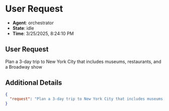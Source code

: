 # User Request

- **Agent**: orchestrator
- **State**: idle
- **Time**: 3/25/2025, 8:24:10 PM

## User Request

Plan a 3-day trip to New York City that includes museums, restaurants, and a Broadway show

## Additional Details

```json
{
  "request": "Plan a 3-day trip to New York City that includes museums, restaurants, and a Broadway show"
}
```

